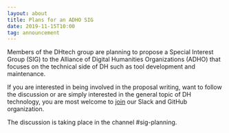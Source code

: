 ```yaml
---
layout: about
title: Plans for an ADHO SIG
date: 2019-11-15T10:00
tag: announcement
---
```


<p>
Members of the DHtech group are planning to propose a Special Interest Group (SIG) to the Alliance of Digital Humanities Organizations (ADHO) that focuses on the technical side of DH such as tool development and maintenance. 
</p>

<p>

If you are interested in being involved in the proposal writing, want to follow the discussion or are simply interested in the general topic of DH technology, 
you are most welcome to <a href="https://dh-tech.github.io/join/">join</a> our Slack and GitHub organization. 
<p> 

<p>
The discussion is taking place in the channel #sig-planning.
<p>
